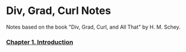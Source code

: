 # Div, Grad, Curl Notes

Notes based on the book "Div, Grad, Curl, and All That" by H. M. Schey.

### [Chapter 1. Introduction](1-introduction.html)
